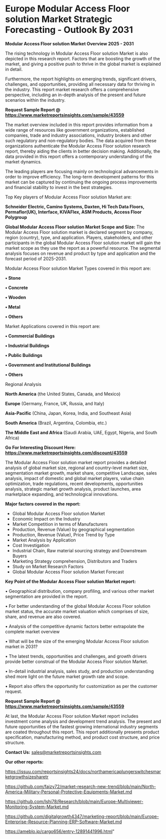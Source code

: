 # Europe Modular Access Floor solution Market Strategic Forecasting - Outlook By 2031

<Strong> Modular Access Floor solution Market Overview 2025 - 2031</strong>

The rising technology in Modular Access Floor solution Market is also depicted in this research report. Factors that are boosting the growth of the market, and giving a positive push to thrive in the global market is explained in detail.

Furthermore, the report highlights on emerging trends, significant drivers, challenges, and opportunities, providing all necessary data for thriving in the industry. This report market research offers a comprehensive perspective, including an in-depth analysis of the present and future scenarios within the industry.

<strong>Request Sample Report @ <a href=https://www.marketreportsinsights.com/sample/43559>https://www.marketreportsinsights.com/sample/43559</a></strong>

The market overview included in this report provides information from a wide range of resources like government organizations, established companies, trade and industry associations, industry brokers and other such regulatory and non-regulatory bodies. The data acquired from these organizations authenticate the Modular Access Floor solution research report, thereby aiding the clients in better decision making. Additionally, the data provided in this report offers a contemporary understanding of the market dynamics.

The leading players are focusing mainly on technological advancements in order to improve efficiency. The long-term development patterns for this market can be captured by continuing the ongoing process improvements and financial stability to invest in the best strategies.

Top Key players of Modular Access Floor solution Market are:

<strong>Schneider Electric, Camino Systems, Daxten, Hi Tech Data Floors, Permaflor(UK), Interface, KIVAFlex, ASM Products, Access Floor Polygroup</strong>

<strong><b>Global Modular Access Floor solution Market Scope and Size:</b></strong>
The Modular Access Floor solution market is declared segment by company, region (country), type, and application. Players, stakeholders, and other participants in the global Modular Access Floor solution market will gain the market scope as they use the report as a powerful resource. The segmental analysis focuses on revenue and product by type and application and the forecast period of 2025-2031.

Modular Access Floor solution Market Types covered in this report are:

<strong>•  Stone

•  Concrete

•  Wooden

•  Metal

•  Others</strong>

Market Applications covered in this report are:

<strong>•  Commercial Buildings

•  Industrial Buildings

•  Public Buildings

•  Government and Institutional Buildings

•  Others</strong> 

Regional Analysis

<strong>North America</strong> (the United States, Canada, and Mexico)

<strong>Europe</strong> (Germany, France, UK, Russia, and Italy)

<strong>Asia-Pacific</strong> (China, Japan, Korea, India, and Southeast Asia)

<strong>South America</strong> (Brazil, Argentina, Colombia, etc.)

<strong>The Middle East and Africa</strong> (Saudi Arabia, UAE, Egypt, Nigeria, and South Africa)

<strong>Go For Interesting Discount Here: <a href=https://www.marketreportsinsights.com/discount/43559>https://www.marketreportsinsights.com/discount/43559</a></strong>

The Modular Access Floor solution market report provides a detailed analysis of global market size, regional and country-level market size, segmentation market growth, market share, competitive Landscape, sales analysis, impact of domestic and global market players, value chain optimization, trade regulations, recent developments, opportunities analysis, strategic market growth analysis, product launches, area marketplace expanding, and technological innovations.

<strong><b>Major factors covered in the report:</b></strong>
<ul>
  <li>Global Modular Access Floor solution Market </li>
  <li>Economic Impact on the Industry</li>
  <li>Market Competition in terms of Manufacturers</li>
  <li>Production, Revenue (Value) by geographical segmentation</li>
  <li>Production, Revenue (Value), Price Trend by Type</li>
  <li>Market Analysis by Application</li>
  <li>Cost Investigation</li>
  <li>Industrial Chain, Raw material sourcing strategy and Downstream Buyers</li>
  <li>Marketing Strategy comprehension, Distributors and Traders</li>
  <li>Study on Market Research Factors</li>
  <li>Global Modular Access Floor solution Market Forecast</li>
</ul>

<strong><b>Key Point of the Modular Access Floor solution Market report:</b></strong>

• Geographical distribution, company profiling, and various other market segmentation are provided in the report.

• For better understanding of the global Modular Access Floor solution market status, the accurate market valuation which comprises of size, share, and revenue are also covered.

• Analysis of the competitive dynamic factors better extrapolate the complete market overview

• What will be the size of the emerging Modular Access Floor solution market in 2031?

• The latest trends, opportunities and challenges, and growth drivers provide better construal of the Modular Access Floor solution Market.

• In-detail industrial analysis, sales study, and production understanding shed more light on the future market growth rate and scope.

• Report also offers the opportunity for customization as per the customer request.

<strong>Request Sample Report @ <a href=https://www.marketreportsinsights.com/sample/43559>https://www.marketreportsinsights.com/sample/43559</a></strong>

At last, the Modular Access Floor solution Market report includes investment come analysis and development trend analysis. The present and future opportunities of the fastest growing international industry segments are coated throughout this report. This report additionally presents product specification, manufacturing method, and product cost structure, and price structure.

<strong>Contact Us:</strong>
sales@marketreportsinsights.com

<strong>Our other reports:</strong>

<a href=https://issuu.com/reportsinsights24/docs/northamericaplungerswitchesmarketgrowthsizesharetr>https://issuu.com/reportsinsights24/docs/northamericaplungerswitchesmarketgrowthsizesharetr</a>

<a href=https://github.com/faizy72/market-research-new-trend/blob/main/North-America-Military-Personal-Protective-Equipments-Market.md>https://github.com/faizy72/market-research-new-trend/blob/main/North-America-Military-Personal-Protective-Equipments-Market.md</a>

<a href=https://github.com/Ishi78/Research/blob/main/Europe-Multiviewer-Monitoring-System-Market.md>https://github.com/Ishi78/Research/blob/main/Europe-Multiviewer-Monitoring-System-Market.md</a>

<a href=https://github.com/digitalgrowth4347/marketing-report/blob/main/Europe-Enterprise-Resource-Planning-ERP-Software-Market.md>https://github.com/digitalgrowth4347/marketing-report/blob/main/Europe-Enterprise-Resource-Planning-ERP-Software-Market.md</a>

<a href=https://ameblo.jp/cargo656/entry-12891441996.html>https://ameblo.jp/cargo656/entry-12891441996.html</a>"
